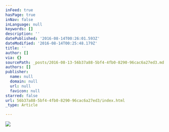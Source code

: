 ```yaml
---
inFeed: true
hasPage: true
inNav: false
inLanguage: null
keywords: []
description: ''
datePublished: '2016-08-14T00:26:01.593Z'
dateModified: '2016-08-14T00:25:48.179Z'
title: ''
author: []
via: {}
sourcePath: _posts/2016-08-13-56b37a88-5bf4-4fb0-8290-96cac6a27ed3.md
authors: []
publisher:
  name: null
  domain: null
  url: null
  favicon: null
starred: false
url: 56b37a88-5bf4-4fb0-8290-96cac6a27ed3/index.html
_type: Article

---
```

![](https://the-grid-user-content.s3-us-west-2.amazonaws.com/4578855c-681c-4deb-927e-601f8406e5e2.jpg)